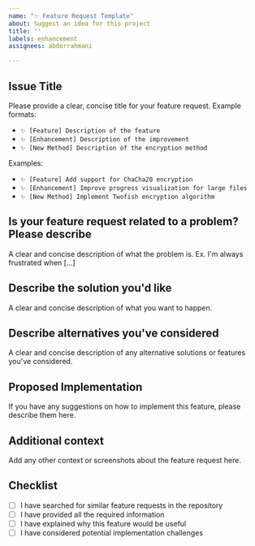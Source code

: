 ```yaml
---
name: "✨ Feature Request Template"
about: Suggest an idea for this project
title: ''
labels: enhancement
assignees: abdorrahmani

---
```


## Issue Title
Please provide a clear, concise title for your feature request. Example formats:
- `✨ [Feature] Description of the feature`
- `✨ [Enhancement] Description of the improvement`
- `✨ [New Method] Description of the encryption method`

Examples:
- `✨ [Feature] Add support for ChaCha20 encryption`
- `✨ [Enhancement] Improve progress visualization for large files`
- `✨ [New Method] Implement Twofish encryption algorithm`

## Is your feature request related to a problem? Please describe
A clear and concise description of what the problem is. Ex. I'm always frustrated when [...]

## Describe the solution you'd like
A clear and concise description of what you want to happen.

## Describe alternatives you've considered
A clear and concise description of any alternative solutions or features you've considered.

## Proposed Implementation
If you have any suggestions on how to implement this feature, please describe them here.

## Additional context
Add any other context or screenshots about the feature request here.

## Checklist
- [ ] I have searched for similar feature requests in the repository
- [ ] I have provided all the required information
- [ ] I have explained why this feature would be useful
- [ ] I have considered potential implementation challenges
